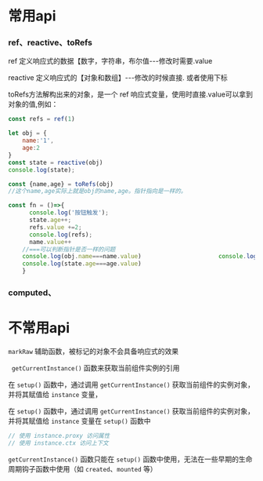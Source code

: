 # 常用api

### ref、reactive、toRefs


ref 定义响应式的数据【数字，字符串，布尔值---修改时需要.value

reactive 定义响应式的【对象和数组】---修改的时候直接.  或者使用下标

toRefs方法解构出来的对象，是一个 ref 响应式变量，使用时直接.value可以拿到对象的值,例如：

```js
const refs = ref(1)

let obj = {
    name:'1',
    age:2
}
const state = reactive(obj)
console.log(state);

const {name,age} = toRefs(obj)
//这个name,age实际上就是obj的name,age。指针指向是一样的。

const fn = ()=>{
      console.log('按钮触发');
      state.age++; 
      refs.value +=2;
      console.log(refs);
      name.value++
    //===可以判断指针是否一样的问题
    console.log(obj.name===name.value) 						console.log(obj.name===state.name)
    console.log(state.age===age.value)
    }
```

### computed、



# 不常用api

`markRaw` 辅助函数，被标记的对象不会具备响应式的效果

` getCurrentInstance()` 函数来获取当前组件实例的引用

在 `setup()` 函数中，通过调用 `getCurrentInstance()` 获取当前组件的实例对象，并将其赋值给 `instance` 变量，

在 `setup()` 函数中，通过调用 `getCurrentInstance()` 获取当前组件的实例对象，并将其赋值给 `instance` 变量在 `setup()` 函数中

```js
// 使用 instance.proxy 访问属性
// 使用 instance.ctx 访问上下文
```

`getCurrentInstance()` 函数只能在 `setup()` 函数中使用，无法在一些早期的生命周期钩子函数中使用（如 `created`、`mounted` 等）